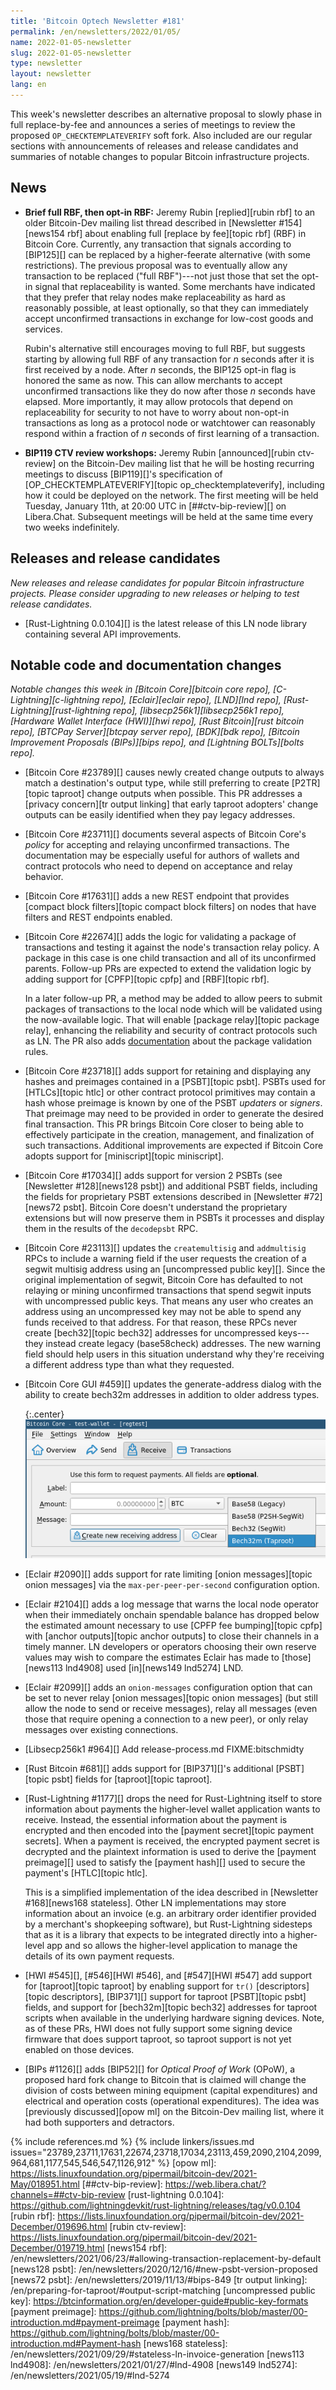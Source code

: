 ```yaml
---
title: 'Bitcoin Optech Newsletter #181'
permalink: /en/newsletters/2022/01/05/
name: 2022-01-05-newsletter
slug: 2022-01-05-newsletter
type: newsletter
layout: newsletter
lang: en
---
```

This week's newsletter describes an alternative proposal to slowly phase
in full replace-by-fee and announces a series of meetings to review the
proposed `OP_CHECKTEMPLATEVERIFY` soft fork.  Also included are our
regular sections with announcements of releases and release candidates
and summaries of notable changes to popular Bitcoin infrastructure
projects.

## News

- **Brief full RBF, then opt-in RBF:** Jeremy Rubin [replied][rubin rbf]
  to an older Bitcoin-Dev mailing list thread described in [Newsletter
  #154][news154 rbf] about enabling full [replace by fee][topic rbf]
  (RBF) in Bitcoin Core.  Currently, any transaction that signals
  according to [BIP125][] can be replaced by a higher-feerate
  alternative (with some restrictions).  The previous proposal was to
  eventually allow any transaction to be replaced ("full RBF")---not just
  those that set the opt-in signal that replaceability is wanted.  Some merchants have
  indicated that they prefer that relay nodes make replaceability as hard
  as reasonably possible, at least optionally, so that they can
  immediately accept unconfirmed transactions in exchange for low-cost
  goods and services.

    Rubin's alternative still encourages moving to full RBF, but
    suggests starting by allowing full RBF of any transaction for *n*
    seconds after it is first received by a node.  After *n* seconds,
    the BIP125 opt-in flag is honored the same as now.  This can allow
    merchants to accept unconfirmed transactions like they do now after
    those *n* seconds have elapsed.  More importantly, it may allow
    protocols that depend on replaceability for security to not have to
    worry about non-opt-in transactions as long as a protocol node or
    watchtower can reasonably respond within a fraction of *n* seconds
    of first learning of a transaction.

- **BIP119 CTV review workshops:** Jeremy Rubin [announced][rubin
  ctv-review] on the Bitcoin-Dev mailing list that he will be hosting
  recurring meetings to discuss [BIP119][]'s specification of
  [OP_CHECKTEMPLATEVERIFY][topic op_checktemplateverify], including how
  it could be deployed on the network.  The first meeting will be held
  Tuesday, January 11th, at 20:00 UTC in [##ctv-bip-review][] on
  Libera.Chat.  Subsequent meetings will be held at the same time every
  two weeks indefinitely.

## Releases and release candidates

*New releases and release candidates for popular Bitcoin infrastructure
projects.  Please consider upgrading to new releases or helping to test
release candidates.*

- [Rust-Lightning 0.0.104][] is the latest release of this LN node
  library containing several API improvements.

## Notable code and documentation changes

*Notable changes this week in [Bitcoin Core][bitcoin core repo],
[C-Lightning][c-lightning repo], [Eclair][eclair repo], [LND][lnd repo],
[Rust-Lightning][rust-lightning repo], [libsecp256k1][libsecp256k1
repo], [Hardware Wallet Interface (HWI)][hwi repo],
[Rust Bitcoin][rust bitcoin repo], [BTCPay Server][btcpay server repo],
[BDK][bdk repo], [Bitcoin Improvement Proposals (BIPs)][bips repo], and
[Lightning BOLTs][bolts repo].*

- [Bitcoin Core #23789][] causes newly created change outputs to always match
  a destination's output type, while still preferring to create [P2TR][topic taproot] change
  outputs when possible. This PR addresses a [privacy concern][tr
  output linking] that early taproot adopters' change outputs can be easily
  identified when they pay legacy addresses.

- [Bitcoin Core #23711][] documents several aspects of Bitcoin Core's
  *policy* for accepting and relaying unconfirmed transactions.  The
  documentation may be especially useful for authors of wallets and
  contract protocols who need to depend on acceptance and relay
  behavior.

- [Bitcoin Core #17631][] adds a new REST endpoint that provides
  [compact block filters][topic compact block filters] on nodes that
  have filters and REST endpoints enabled.

- [Bitcoin Core #22674][] adds the logic for validating a package of
  transactions and testing it against the node's transaction relay
  policy.  A package in this case is one child transaction and all of
  its unconfirmed parents.  Follow-up PRs are expected to extend
  the validation logic by adding support for [CPFP][topic cpfp] and
  [RBF][topic rbf].

    In a later follow-up PR, a method may be added to allow peers to
    submit packages of transactions to the local node which will be
    validated using the now-available logic.  That will enable [package
    relay][topic package relay], enhancing the reliability and
    security of contract protocols such as LN.  The PR also adds
    [documentation][package doc] about the package validation rules.

[package doc]: https://github.com/glozow/bitcoin/blob/046e8ff264be6b888c0f9a9d822e32aa74e19b78/doc/policy/packages.md

- [Bitcoin Core #23718][] adds support for retaining and displaying any
  hashes and preimages contained in a [PSBT][topic psbt].  PSBTs used
  for [HTLCs][topic htlc] or other contract protocol primitives may
  contain a hash whose preimage is known by one of the PSBT *updaters*
  or *signers*.  That preimage may need to be provided in order to
  generate the desired final transaction.  This PR brings Bitcoin Core
  closer to being able to effectively participate in the creation,
  management, and finalization of such transactions.  Additional
  improvements are expected if Bitcoin Core adopts support for
  [miniscript][topic miniscript].

- [Bitcoin Core #17034][] adds support for version 2 PSBTs (see
  [Newsletter #128][news128 psbt]) and additional PSBT fields, including
  the fields for proprietary PSBT extensions described in [Newsletter
  #72][news72 psbt].  Bitcoin Core doesn't understand the proprietary
  extensions but will now preserve them in PSBTs it processes and
  display them in the results of the `decodepsbt` RPC.

- [Bitcoin Core #23113][] updates the `createmultisig` and `addmultisig`
  RPCs to include a warning field if the user requests the creation of a
  segwit multisig address using an [uncompressed public key][].  Since
  the original implementation of segwit, Bitcoin Core has defaulted to
  not relaying or mining unconfirmed transactions that spend segwit
  inputs with uncompressed public keys.  That means any user who creates
  an address using an uncompressed key may not be able to spend any
  funds received to that address.  For that reason, these RPCs never
  create [bech32][topic bech32] addresses for uncompressed keys---they
  instead create legacy (base58check) addresses.  The new warning field
  should help users in this situation understand why they're receiving a
  different address type than what they requested.

- [Bitcoin Core GUI #459][] updates the generate-address dialog with the
  ability to create bech32m addresses in addition to older address
  types.

    {:.center}
    ![Screenshot address picker](/img/posts/2022-01-core-gui-address-picker.png)

- [Eclair #2090][] adds support for rate limiting [onion messages][topic onion messages] via the
  `max-per-peer-per-second` configuration option.

- [Eclair #2104][] adds a log message that warns the local node operator
  when their immediately onchain spendable balance has dropped below the
  estimated amount necessary to use [CPFP fee bumping][topic cpfp] with
  [anchor outputs][topic anchor outputs] to close their channels in a
  timely manner.  LN developers or operators choosing their own
  reserve values may wish to compare the estimates Eclair has made to
  [those][news113 lnd4908] used [in][news149 lnd5274] LND.

- [Eclair #2099][] adds an `onion-messages` configuration option that
  can be set to never relay [onion messages][topic onion messages] (but
  still allow the node to send or receive messages), relay all messages
  (even those that require opening a connection to a new peer), or only
  relay messages over existing connections.

- [Libsecp256k1 #964][] Add release-process.md FIXME:bitschmidty

- [Rust Bitcoin #681][] adds support for [BIP371][]'s additional
  [PSBT][topic psbt] fields for [taproot][topic taproot].

- [Rust-Lightning #1177][] drops the need for Rust-Lightning itself to
  store information about payments the higher-level wallet application
  wants to receive.  Instead, the essential information about the
  payment is encrypted and then encoded into the [payment secret][topic
  payment secrets].  When a payment is received, the encrypted payment
  secret is decrypted and the plaintext information is used to derive
  the [payment preimage][] used to satisfy the [payment hash][] used to
  secure the payment's [HTLC][topic htlc].

    This is a simplified implementation of the idea described in
    [Newsletter #168][news168 stateless].  Other LN implementations
    may store information about an invoice (e.g. an arbitrary order
    identifier provided by a merchant's shopkeeping software), but
    Rust-Lightning sidesteps that as it is a library that expects to be
    integrated directly into a higher-level app and so allows the
    higher-level application to manage the details of its own payment
    requests.

- [HWI #545][], [#546][HWI #546], and [#547][HWI #547] add support for
  [taproot][topic taproot] by enabling support for `tr()`
  [descriptors][topic descriptors], [BIP371][] support for taproot
  [PSBT][topic psbt] fields, and support for [bech32m][topic bech32]
  addresses for taproot scripts when available in the underlying hardware
  signing devices.  Note, as of these PRs, HWI does not fully support
  some signing device firmware that does support taproot, so taproot
  support is not yet enabled on those devices.

- [BIPs #1126][] adds [BIP52][] for *Optical Proof of Work* (OPoW), a
  proposed hard fork change to Bitcoin that is claimed will change the
  division of costs between mining equipment (capital expenditures) and
  electrical and operation costs (operational expenditures).  The idea
  was [previously discussed][opow ml] on the Bitcoin-Dev mailing list,
  where it had both supporters and detractors.

{% include references.md %}
{% include linkers/issues.md issues="23789,23711,17631,22674,23718,17034,23113,459,2090,2104,2099,964,681,1177,545,546,547,1126,912" %}
[opow ml]: https://lists.linuxfoundation.org/pipermail/bitcoin-dev/2021-May/018951.html
[##ctv-bip-review]: https://web.libera.chat/?channels=##ctv-bip-review
[rust-lightning 0.0.104]: https://github.com/lightningdevkit/rust-lightning/releases/tag/v0.0.104
[rubin rbf]: https://lists.linuxfoundation.org/pipermail/bitcoin-dev/2021-December/019696.html
[rubin ctv-review]: https://lists.linuxfoundation.org/pipermail/bitcoin-dev/2021-December/019719.html
[news154 rbf]: /en/newsletters/2021/06/23/#allowing-transaction-replacement-by-default
[news128 psbt]: /en/newsletters/2020/12/16/#new-psbt-version-proposed
[news72 psbt]: /en/newsletters/2019/11/13/#bips-849
[tr output linking]: /en/preparing-for-taproot/#output-script-matching
[uncompressed public key]: https://btcinformation.org/en/developer-guide#public-key-formats
[payment preimage]: https://github.com/lightning/bolts/blob/master/00-introduction.md#payment-preimage
[payment hash]: https://github.com/lightning/bolts/blob/master/00-introduction.md#Payment-hash
[news168 stateless]: /en/newsletters/2021/09/29/#stateless-ln-invoice-generation
[news113 lnd4908]: /en/newsletters/2021/01/27/#lnd-4908
[news149 lnd5274]: /en/newsletters/2021/05/19/#lnd-5274
